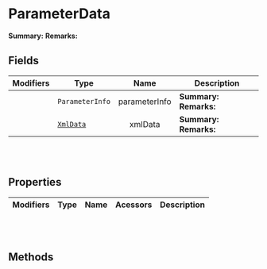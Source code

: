 
# ParameterData

**Summary:** 
**Remarks:** 

## Fields

|Modifiers            |Type          | Name         | Description
|---------------------|--------------|:------------:|------------
|  | `ParameterInfo` | parameterInfo | **Summary:**  **Remarks:** 
|  | [`XmlData`](#xmldocgenxmldata) | xmlData | **Summary:**  **Remarks:** 

<br/>
<br/>

## Properties

|Modifiers            | Type            | Name            | Acessors             | Description
|---------------------|-----------------|:---------------:|----------------------|------------

<br/>
<br/>

## Methods

